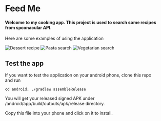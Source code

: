 # Feed Me
#### Welcome to my cooking app. This project is used to search some recipes from spoonacular API.

Here are some examples of using the application


![Dessert recipe](examplegif1.gif)
![Pasta search](examplegif2.gif)
![Vegetarian search](examplegif3.gif)


## Test the app

If you want to test the application on your android phone, clone this repo and run

```
cd android; ./gradlew assembleRelease
```

You will get your released signed APK under /android/app/build/outputs/apk/release directory.

Copy this file into your phone and click on it to install.
